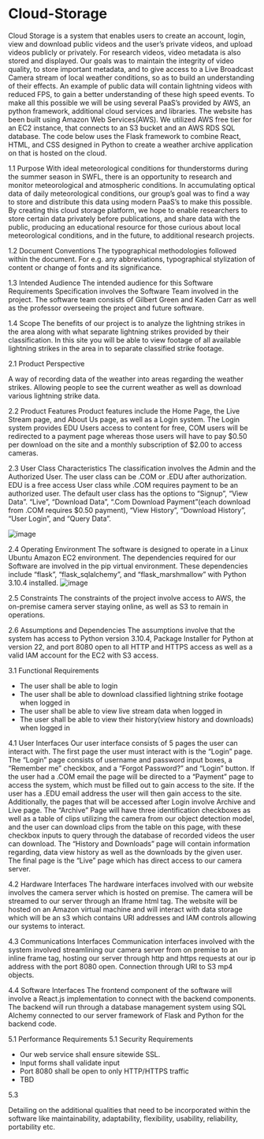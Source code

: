 # Cloud-Storage
Cloud Storage is a system that enables users to create an account, login, view and download public videos and the user’s private videos, and upload videos publicly or privately. For research videos, video metadata is also stored and displayed.  Our goals was to maintain the integrity of video quality, to store important metadata, and to give access to a Live Broadcast Camera stream of local weather conditions, so as to build an understanding of their effects. An example of public data will contain lightning videos with reduced FPS, to gain a better understanding of these high speed events. To make all this possible we will be using several PaaS’s provided by AWS, an python framework, additional cloud services and libraries. The website has been built using Amazon Web Services(AWS). We utilized AWS free tier for an EC2 instance, that connects to an S3 bucket and an AWS RDS SQL database. The code below uses the Flask framework to combine React, HTML, and CSS designed in Python to create a weather archive application on that is hosted on the cloud.

1.1 Purpose
With ideal meteorological conditions for thunderstorms during the summer season in SWFL, there is an opportunity to research and monitor meteorological and atmospheric conditions. In accumulating optical data of daily meteorological conditions, our group’s goal was to find a way to store and distribute this data using modern PaaS’s to make this possible. By creating this cloud storage platform, we hope to enable researchers to store certain data privately before publications, and share data with the public, producing an educational resource for those curious about local meteorological conditions, and in the future, to additional research projects.

1.2 Document Conventions
The typographical methodologies followed within the document. For e.g. any abbreviations, typographical stylization of content or change of fonts and its significance.

1.3 Intended Audience
The intended audience for this Software Requirements Specification involves the Software Team involved in the project. The software team consists of Gilbert Green and Kaden Carr as well as the professor overseeing the project and future software.

1.4 Scope
The benefits of our project is to analyze the lightning strikes in the area along with what separate lightning strikes provided by their classification. In this site you will be able to view footage of all available lightning strikes in the area in to separate classified strike footage.

2.1 Product Perspective  

A way of recording data of the weather into areas regarding the weather strikes. Allowing people to see the current weather as well as download various lightning strike data.

2.2 Product Features
Product features include the Home Page, the Live Stream page, and About Us page, as well as a Login system. The Login system provides EDU Users access to content for free, COM users will be redirected to a payment page whereas those users will have to pay $0.50 per download on the site and a monthly subscription of $2.00 to access cameras. 

2.3 User Class Characteristics
The classification involves the Admin and the Authorized User. The user class can be .COM or .EDU after authorization. EDU is a free access User class while .COM requires payment to be an authorized user. The default user class has the options to “Signup”, “View Data”. “Live”, “Download Data”, “.Com Download Payment”(each download from .COM requires $0.50 payment), “View History”, “Download History”, “User Login”, and “Query Data”.

![image](https://user-images.githubusercontent.com/71856219/203687431-162daad1-8290-4fc8-994d-1f9954d1ed23.png)

2.4 Operating Environment
The software is designed to operate in a Linux Ubuntu Amazon EC2 environment. The dependencies required for our Software are involved in the pip virtual environment. These dependencies include “flask”, “flask_sqlalchemy”, and “flask_marshmallow” with Python 3.10.4 installed. 
![image](https://user-images.githubusercontent.com/71856219/203687730-5a4901bf-7335-41a5-9b3d-eb3dbad2ad52.png)


2.5 Constraints
The constraints of the project involve access to AWS, the on-premise camera server staying online, as well as S3 to remain in operations.

2.6 Assumptions and Dependencies
The assumptions involve that the system has access to Python version 3.10.4, Package Installer for Python at version 22, and port 8080 open to all HTTP and HTTPS access as well as a valid IAM account for the EC2 with S3 access.

3.1 Functional Requirements
- The user shall be able to login
- The user shall be able to download classified lightning strike footage when logged in
- The user shall be able to view live stream data when logged in
- The user shall be able to view their history(view history and downloads) when logged in

4.1 User Interfaces
Our user interface consists of 5 pages the user can interact with. The first page the user must interact with is the “Login” page. The “Login” page consists of username and password input boxes, a “Remember me” checkbox, and a “Forgot Password?” and “Login” button. If the user had a .COM email the page will be directed to a “Payment” page to access the system, which must be filled out to gain access to the site. If the user has a .EDU email address the user will then gain access to the site. Additionally, the pages that will be accessed after Login involve Archive and Live page. The “Archive” Page will have three identification checkboxes as well as a table of clips utilizing the camera from our object detection model, and the user can download clips from the table on this page, with these checkbox inputs to query through the database of recorded videos the user can download. The “History and Downloads” page will contain information regarding, data view history as well as the downloads by the given user. The final page is the “Live” page which has direct access to our camera server. 

4.2 Hardware Interfaces
The hardware interfaces involved with our website involves the camera server which is hosted on premise. The camera will be streamed to our server through an Iframe html tag. The website will be hosted on an Amazon virtual machine and will interact with data storage which will be an s3 which contains URI addresses and IAM controls allowing our systems to interact.

4.3 Communications Interfaces
Communication interfaces involved with the system involved streamlining our camera server from on premise to an inline frame tag, hosting our server through http and https requests at our ip address with the port 8080 open. Connection through URI to S3 mp4 objects.

4.4 Software Interfaces
The frontend component of the software will involve a React.js implementation to connect with the backend components. The backend will run through a database management system using SQL Alchemy connected to our server framework of Flask and Python for the backend code.

5.1 Performance Requirements
5.1 Security Requirements
-  Our web service shall ensure sitewide SSL.
-  Input forms shall validate input
-  Port 8080 shall be open to only HTTP/HTTPS traffic
- TBD

5.3 

Detailing on the additional qualities that need to be incorporated within the software like maintainability, adaptability, flexibility, usability, reliability, portability etc.

